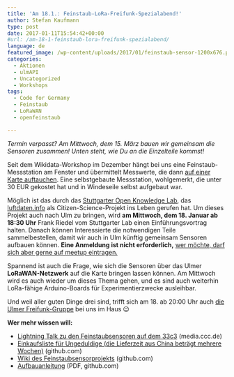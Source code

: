 ```yaml
---
title: 'Am 18.1.: Feinstaub-LoRa-Freifunk-Spezialabend!'
author: Stefan Kaufmann
type: post
date: 2017-01-11T15:54:42+00:00
#url: /am-18-1-feinstaub-lora-freifunk-spezialabend/
language: de
featured_image: /wp-content/uploads/2017/01/feinstaub-sensor-1200x676.png
categories:
  - Aktionen
  - ulmAPI
  - Uncategorized
  - Workshops
tags:
  - Code for Germany
  - Feinstaub
  - LoRaWAN
  - openfeinstaub

---
```

_Termin verpasst? Am Mittwoch, dem 15. März bauen wir gemeinsam die Sensoren zusammen! Unten steht, wie Du an die Einzelteile kommst!_

Seit dem Wikidata-Workshop im Dezember hängt bei uns eine Feinstaub-Messstation am Fenster und übermittelt Messwerte, die dann [auf einer Karte auftauchen][1]. Eine selbstgebaute Messstation, wohlgemerkt, die unter 30 EUR gekostet hat und in Windeseile selbst aufgebaut war.

Möglich ist das durch das [Stuttgarter Open Knowledge Lab][2], das [luftdaten.info][3] als Citizen-Science-Projekt ins Leben gerufen hat. Um dieses Projekt auch nach Ulm zu bringen, wird **am Mittwoch, dem 18. Januar ab 18:30 Uhr** Frank Riedel vom Stuttgarter Lab einen Einführungsvortrag halten. Danach können Interessierte die notwendigen Teile sammelbestellen, damit wir auch in Ulm künftig gemeinsam Sensoren aufbauen können. **Eine Anmeldung ist nicht erforderlich,** [wer möchte, darf sich aber gerne auf meetup eintragen.][4]

Spannend ist auch die Frage, wie sich die Sensoren über das Ulmer **LoRaWAN-Netzwerk** auf die Karte bringen lassen können. Am Mittwoch wird es auch wieder um dieses Thema gehen, und es sind auch weiterhin LoRa-fähige Arduino-Boards für Experimentierzwecke ausleihbar.

Und weil aller guten Dinge drei sind, trifft sich am 18. ab 20:00 Uhr auch [die Ulmer Freifunk-Gruppe][5] bei uns im Haus 😉

**Wer mehr wissen will:**

<!--more-->

  * [Lightning Talk zu den Feinstaubsensoren auf dem 33c3][6] (media.ccc.de)
  * [Einkaufsliste für Ungeduldige (die Lieferzeit aus China beträgt mehrere Wochen)][7] (github.com)
  * [Wiki des Feinstaubsensorprojekts][8] (github.com)
  * [Aufbauanleitung][9] (PDF, github.com)

 [1]: http://opendata-stuttgart.github.io/feinstaub-map/
 [2]: http://codefor.de/stuttgart/
 [3]: http://luftdaten.info/
 [4]: https://www.meetup.com/de-DE/datalove-OK-Lab-Ulm/events/236847147/
 [5]: http://wiki.freifunk.net/Freifunk_Ulm
 [6]: https://media.ccc.de/v/33c3-8087-lightning_talks_day_2#video&t=2115
 [7]: https://github.com/opendata-stuttgart/meta/wiki/Bezugsquellen-Einzelteile
 [8]: https://github.com/opendata-stuttgart/meta/wiki
 [9]: https://github.com/opendata-stuttgart/meta/raw/master/flyer/assemble_station.150dpi.pdf
